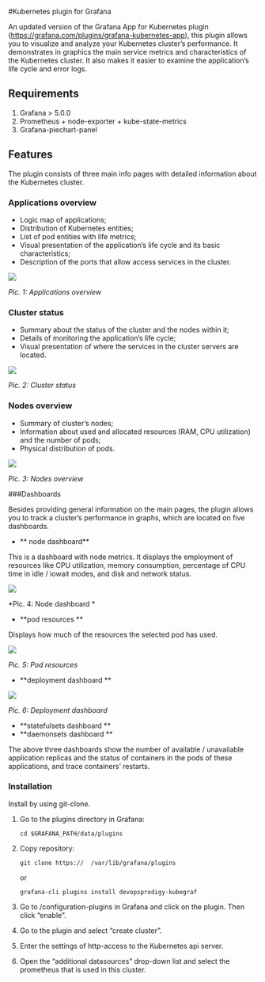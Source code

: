#Kubernetes plugin for Grafana

An updated version of the Grafana App for Kubernetes plugin (https://grafana.com/plugins/grafana-kubernetes-app), this plugin allows you to visualize and analyze your Kubernetes cluster’s performance. It demonstrates in graphics the main service metrics and characteristics of the Kubernetes cluster. It also makes it easier to examine the application’s life cycle and error logs.

## Requirements

1. Grafana > 5.0.0
2. Prometheus + node-exporter + kube-state-metrics
1. Grafana-piechart-panel

## Features

The plugin consists of three main info pages with detailed information about the Kubernetes cluster.

### Applications overview

- Logic map of applications;
- Distribution of Kubernetes entities;
- List of pod entities with life metrics;
- Visual presentation of the application’s life cycle and its basic characteristics;
- Description of the ports that allow access services in the cluster.

![](https://devopsprodigy.com/img/dop-kubegraf/applications_overview_1.png)

*Pic. 1:  Applications overview*

### Cluster status

- Summary about the status of the cluster and the nodes within it;
- Details of monitoring the application’s life cycle;
- Visual presentation of where the services in the cluster servers are located.

![](https://devopsprodigy.com/img/dop-kubegraf/cluster_status.png)

*Pic. 2: Cluster status*

### Nodes overview

- Summary of cluster’s nodes;
- Information about used and allocated resources (RAM, CPU utilization) and the number of pods;
- Physical distribution of pods.

![](https://devopsprodigy.com/img/dop-kubegraf/nodes_overview.png)

*Pic. 3: Nodes overview*

###Dashboards

Besides providing general information on the main pages, the plugin allows you to track a cluster’s performance in graphs, which are located on five dashboards.

- ** node dashboard**

This is a dashboard with node metrics. It displays the employment of resources like CPU utilization, memory consumption, percentage of CPU time in idle / iowait modes, and disk and network status.

![](https://devopsprodigy.com/img/dop-kubegraf/node_dashboard_1.png)

*Pic. 4: Node dashboard *

- **pod resources **

Displays how much of the resources the selected pod has used.

![](https://devopsprodigy.com/img/dop-kubegraf/pod_resources_dashboard.png)

*Pic. 5: Pod resources*

- **deployment dashboard **

![](https://devopsprodigy.com/img/dop-kubegraf/deployment_dashboard.png)

*Pic. 6: Deployment dashboard*

- **statefulsets dashboard **
- **daemonsets dashboard **

The above three dashboards show the number of available / unavailable application replicas and the status of containers in the pods of these applications, and trace containers’ restarts.

### Installation

Install by using git-clone.

1. Go to the plugins directory in Grafana:

	`cd $GRAFANA_PATH/data/plugins`
	
2. Copy repository:

	`git clone https://  /var/lib/grafana/plugins`
	 
	or
	 
	`grafana-cli plugins install devopsprodigy-kubegraf`
	
3. Go to /configuration-plugins in Grafana and click on the plugin. Then click “enable”.

4. Go to the plugin and select “create cluster”.

5. Enter the settings of http-access to the Kubernetes api server.

6. Open the “additional datasources” drop-down list and select the prometheus that is used in this cluster.
